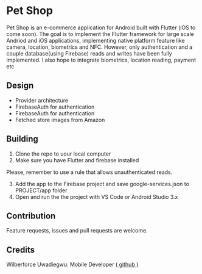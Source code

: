 # Pet Shop

Pet Shop is an e-commerce application for Android built with Flutter (iOS to come soon). The goal is to implement the Flutter framework for large scale Andriod and iOS applications, implementing native platform feature like camera, location, biometrics and NFC. However, only authentication and a couple database(using Firebase) reads and writes have been fully implemented. I also hope to integrate biometrics, location reading, payment etc

## Design

- Provider architecture
- FirebaseAuth for authentication 
- FirebaseAuth for authentication 
- Fetched store images from Amazon

## Building
1. Clone the repo to uour local computer
2. Make sure you have Flutter and firebase installed

Please, remember to use a rule that allows unauthenticated reads.

3. Add the app to the Firebase project and save google-services.json to PROJECT/app folder
4. Open and run the the project with VS Code or Android Studio 3.x

## Contribution
Feature requests, issues and pull requests are welcome.

## Credits
Wilberforce Uwadiegwu: Mobile Developer [( github )](https://github.com/wilburt)
